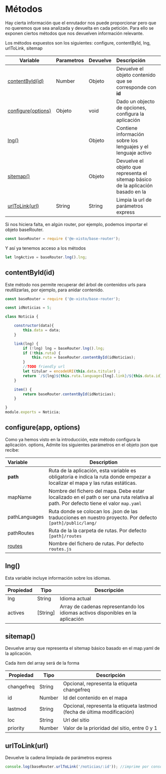 # Métodos

Hay cierta información que el enrutador nos puede proporcionar pero que no queremos que sea analizada y devuelta en cada petición. Para ello se exponen ciertos métodos que nos devuelven información relevante.

Los métodos expuestos son los siguientes: configure, contentById, lng, urlToLink, sitemap

| Variable              | Parametros | Devuelve    | Descripción |
| --------------------- | ---------- | ----------- | :------------------------------------------------------ |
| [contentById(id)](#contentById(id)) | Number | Objeto | Devuelve el objeto contenido que se corresponde con **id** |
| [configure(options)](#configure(options)) | Objeto | void | Dado un objecto de opciones, configura la aplicación |
| [lng()](#lng())       | | Objeto  | Contiene información sobre los lenguajes y el lenguaje activo |
| [sitemap()](#sitemap()) | | Objeto  | Devuelve el objeto que representa el sitemap básico de la aplicación basado en la  |
| [urlToLink(url)](#urlToLink(url)) | String | String  | Limpia la url de parámetros express |

Si nos hiciera falta, en algún router, por ejemplo, podemos importar el objeto baseRouter.

```javascript
const baseRouter = require ('@e-xisto/base-router');
```

Y así ya tenemos acceso a los métodos
```javascript
let lngActivo = baseRouter.lng().lng;
```

## contentById(id)

Este método nos permite recuperar del árbol de contenidos urls para reutilizarlas, por ejemplo, para anidar contenido.

```javascript
const baseRouter = require ('@e-xisto/base-router');

const idNoticias = 5;

class Noticia {

	constructor(data){
		this.data = data;
	}

	link(lng) {
		if (!lng) lng = baseRouter.lng().lng;
		if (!this.ruta) {
			this.ruta = baseRouter.contentById(idNoticias);
		}
		//TODO friendly url
		let titular = encodeURI(this.data.titular) ;
		return `/${lng}${this.ruta.languages[lng].link}/${this.data.id}/${titular}`;
	}

	item() {
		return baseRouter.contentById(idNoticias);
	}

}
module.exports = Noticia;
```


## configure(app, options)

Como ya hemos visto en la introducción, este método configura la aplicación. options, Admite los siguientes parámetros en el objeto json que recibe:

| Variable                   | Description                                                  |
| :------------------------- | ------------------------------------------------------------ |
| **path**                   | Ruta de la aplicación, esta variable es obligatoria e indica la ruta donde empezar a localizar el mapa y las rutas estáticas. |
| mapName                    | Nombre del fichero del mapa. Debe estar localizado en el path o ser una ruta relativa al path. Por defecto tiene el valor `map.yaml` |
| pathLanguages              | Ruta donde se colocan los .json de las traducciones en nuestro proyecto. Por defecto `[path]/public/lang/` |
| pathRoutes                 | Ruta de la la carpeta de rutas. Por defecto `[path]/routes`  |
| [routes](./docs/routes.md) | Nombre del fichero de rutas. Por defecto `routes.js`         |

## lng()

Esta variable incluye información sobre los idiomas.

| Propiedad           | Tipo   | Descripción                                                  |
| ------------------- | ------ | ------------------------------------------------------------ |
| lng | String | Idioma actual |
| actives | [String]  | Array de cadenas representando los idiomas activos disponibles en la aplicación |


## sitemap()

Devuelve array que representa el sitemap básico basado en el map.yaml de la aplicación.

Cada item del array será de la forma

| Propiedad           | Tipo   | Descripción                                                  |
| ------------------- | ------ | ------------------------------------------------------------ |
| changefreq          | String | Opcional, representa la etiqueta changefreq |
| id                  | Number | Id del contenido en el mapa |
| lastmod             | String | Opcional, representa la etiqueta lastmod (fecha de última modificación) |
| loc             | String | Url del sitio |
| priority             | Number | Valor de la prioridad del sitio, entre 0 y 1 |


## urlToLink(url)

Devuelve la cadena limpiada de parámetros express

```javascript
console.log(baseRouter.urlToLink('/noticias/:id')); //imprime por consola "/noticias"
```

